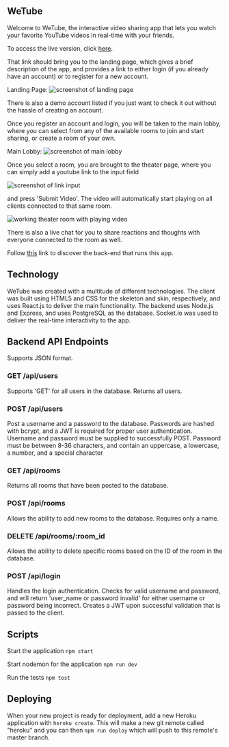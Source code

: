 ## WeTube

Welcome to WeTube, the interactive video sharing app that lets you watch your favorite YouTube videos
in real-time with your friends.

To access the live version, click [here](https://bmmeehan3-youtube-theater-app.now.sh/).

That link should bring you to the landing page, which gives a brief description of the app, and provides
a link to either login (if you already have an account) or to register for a new account. 

Landing Page: ![screenshot of landing page](https://i.gyazo.com/ae2c4963fca8d31d89be65801e1d69db.png)

There is also a demo account listed if you just want to check it out without the hassle of creating an 
account.

Once you register an account and login, you will be taken to the main lobby, where you can select
from any of the available rooms to join and start sharing, or create a room of your own.

Main Lobby: ![screenshot of main lobby](https://i.gyazo.com/c53400482c5a662fb8b52a899cb346e3.png)

Once you select a room, you are brought to the theater page, where you can simply add a youtube link to the input field 

![screenshot of link input](https://i.gyazo.com/2d44ab11614b27657eb1243e582a1740.png)

and press 'Submit Video'. The video will automatically start playing on all clients connected to that same room.

![working theater room with playing video](https://i.gyazo.com/f2b64c71480cdaab23308045fee25718.png)

There is also a live chat for you to share reactions and thoughts with everyone connected to the room as
well.

Follow [this](https://github.com/bmtron/youtube-theater-server) link to discover the back-end that runs this app.

## Technology

WeTube was created with a multitude of different technologies. The client was built using HTML5 and CSS for the skeleton and skin, respectively, and uses React.js to deliver the main functionality. The backend uses Node.js and Express, and uses PostgreSQL as the database. Socket.io was used to deliver the real-time interactivity to the app.

## Backend API Endpoints

Supports JSON format.

### GET /api/users
Supports 'GET' for all users in the database. Returns all users.

### POST /api/users
Post a username and a password to the database. Passwords are hashed with bcrypt, and a JWT is required for proper user authentication. Username and password must be supplied to successfully POST. Password must be between 8-36 characters, and contain an uppercase, a lowercase, a number, and a special character

### GET /api/rooms
Returns all rooms that have been posted to the database. 

### POST /api/rooms
Allows the ability to add new rooms to the database. Requires only a name.

### DELETE /api/rooms/:room_id
Allows the ability to delete specific rooms based on the ID of the room in the database.

### POST /api/login
Handles the login authentication. Checks for valid username and password, and will return 'user_name or password invalid' for either username or password being incorrect. Creates a JWT upon successful validation that is passed to the client.

## Scripts

Start the application `npm start`

Start nodemon for the application `npm run dev`

Run the tests `npm test`

## Deploying

When your new project is ready for deployment, add a new Heroku application with `heroku create`. This will make a new git remote called "heroku" and you can then `npm run deploy` which will push to this remote's master branch.